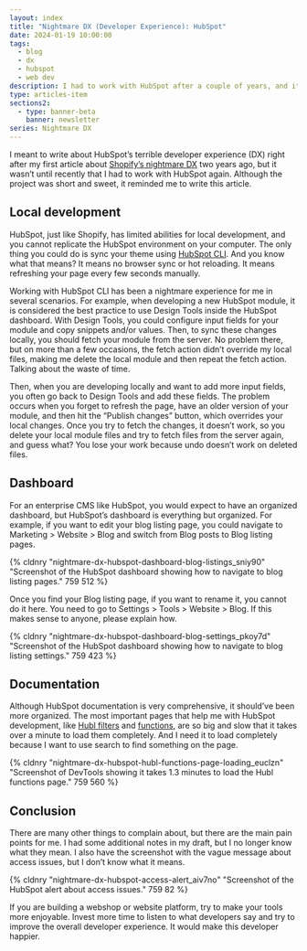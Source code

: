 ```yaml
---
layout: index
title: "Nightmare DX (Developer Experience): HubSpot"
date: 2024-01-19 10:00:00
tags:
  - blog
  - dx
  - hubspot
  - web dev
description: I had to work with HubSpot after a couple of years, and it reminded me to write this article about its nightmare developer experience.
type: articles-item
sections2:
  - type: banner-beta
    banner: newsletter
series: Nightmare DX
---
```


I meant to write about HubSpot’s terrible developer experience (DX) right after my first article about [Shopify’s nightmare DX](/articles/nightmare-dx-shopify/) two years ago, but it wasn’t until recently that I had to work with HubSpot again. Although the project was short and sweet, it reminded me to write this article.

## Local development

HubSpot, just like Shopify, has limited abilities for local development, and you cannot replicate the HubSpot environment on your computer. The only thing you could do is sync your theme using [HubSpot CLI](https://www.npmjs.com/package/@hubspot/cms-cli). And you know what that means? It means no browser sync or hot reloading. It means refreshing your page every few seconds manually.

Working with HubSpot CLI has been a nightmare experience for me in several scenarios. For example, when developing a new HubSpot module, it is considered the best practice to use Design Tools inside the HubSpot dashboard. With Design Tools, you could configure input fields for your module and copy snippets and/or values. Then, to sync these changes locally, you should fetch your module from the server. No problem there, but on more than a few occasions, the fetch action didn’t override my local files, making me delete the local module and then repeat the fetch action. Talking about the waste of time.

Then, when you are developing locally and want to add more input fields, you often go back to Design Tools and add these fields. The problem occurs when you forget to refresh the page, have an older version of your module, and then hit the “Publish changes” button, which overrides your local changes. Once you try to fetch the changes, it doesn’t work, so you delete your local module files and try to fetch files from the server again, and guess what? You lose your work because undo doesn’t work on deleted files.

## Dashboard

For an enterprise CMS like HubSpot, you would expect to have an organized dashboard, but HubSpot’s dashboard is everything but organized. For example, if you want to edit your blog listing page, you could navigate to Marketing > Website > Blog and switch from Blog posts to Blog listing pages.

{% cldnry "nightmare-dx-hubspot-dashboard-blog-listings_sniy90" "Screenshot of the HubSpot dashboard showing how to navigate to blog listing pages." 759 512 %}

Once you find your Blog listing page, if you want to rename it, you cannot do it here. You need to go to Settings > Tools > Website > Blog. If this makes sense to anyone, please explain how.

{% cldnry "nightmare-dx-hubspot-dashboard-blog-settings_pkoy7d" "Screenshot of the HubSpot dashboard showing how to navigate to blog listing settings." 759 423 %}

## Documentation

Although HubSpot documentation is very comprehensive, it should’ve been more organized. The most important pages that help me with HubSpot development, like [Hubl filters](https://developers.hubspot.com/docs/cms/hubl/filters) and [functions](https://developers.hubspot.com/docs/cms/hubl/functions), are so big and slow that it takes over a minute to load them completely. And I need it to load completely because I want to use search to find something on the page.

{% cldnry "nightmare-dx-hubspot-hubl-functions-page-loading_euclzn" "Screenshot of DevTools showing it takes 1.3 minutes to load the Hubl functions page." 759 560 %}

## Conclusion

There are many other things to complain about, but there are the main pain points for me. I had some additional notes in my draft, but I no longer know what they mean. I also have the screenshot with the vague message about access issues, but I don’t know what it means.

{% cldnry "nightmare-dx-hubspot-access-alert_aiv7no" "Screenshot of the HubSpot alert about access issues." 759 82 %}

If you are building a webshop or website platform, try to make your tools more enjoyable. Invest more time to listen to what developers say and try to improve the overall developer experience. It would make this developer happier.
